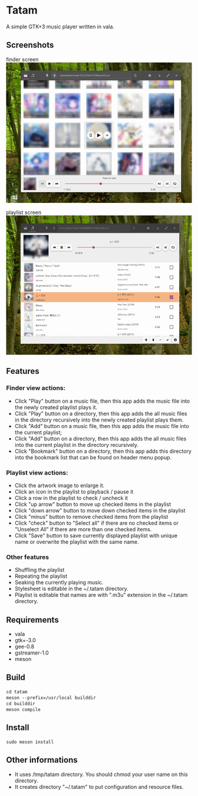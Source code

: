 # Tatam

A simple GTK+3 music player written in vala.

## Screenshots

finder screen
![The Finder Screen](tatam-screenshot-finder.jpg "The Finder Screen")

playlist screen
![The Playlist Screen](tatam-screenshot-playlist.jpg "The Playlist Screen")

## Features

### Finder view actions:
* Click "Play" button on a music file, then this app adds the music file into the newly created playlist plays it.
* Click "Play" button on a directory, then this app adds the all music files in the directory recursively into the newly created playlist plays them.
* Click "Add" button on a music file, then this app adds the music file into the current playlist;
* Click "Add" button on a directory, then this app adds the all music files into the current playlist in the directory recursively.
* Click "Bookmark" button on a directory, then this app adds this directory into the bookmark list that can be found on header menu popup.

### Playlist view actions:
* Click the artwork image to enlarge it.
* Click an icon in the playlist to playback / pause it
* Click a row in the playlist to check / uncheck it
* Click "up arrow" button to move up checked items in the playlist
* Click "down arrow" button to move down checked items in the playlist
* Click "minus" button to remove checked items from the playlist
* Click "check" button to "Select all" if there are no checked items or "Unselect All" if there are more than one checked items.
* Click "Save" button to save currently displayed playlist with unique name or overwrite the playlist with the same name.

### Other features
* Shuffling the playlist
* Repeating the playlist
* Seaking the currently playing music.
* Stylesheet is editable in the ~/.tatam directory.
* Playlist is editable that names are with ".m3u" extension in the ~/.tatam directory.

## Requirements

* vala
* gtk+-3.0
* gee-0.8
* gstreamer-1.0
* meson

## Build

```
cd tatam
meson --prefix=/usr/local builddir
cd builddir
meson compile
```

## Install

```
sudo meson install
```

## Other informations
* It uses /tmp/tatam directory. You should chmod your user name on this directory.
* It creates directory "~/.tatam" to put configuration and resource files.
